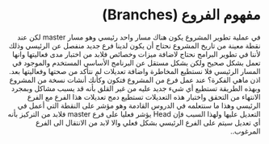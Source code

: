 # <div dir = "rtl"> مفهوم الفروع (Branches) </div>

<div dir = "rtl">
في عملية تطوير المشروع يكون هناك مسار واحد رئيسي وهو مسار master لكن عند نقطة معينة من تاريخ المشروع نحتاج أن يكون لدينا فرع جديد منفصل عن الرئيسي وذلك لأننا في تطوير البرامج نحتاج لاضافة ميزات وخصائص فلابد من اختبار مدى فعاليتها وانها تعمل بشكل صحيح ولكن بشكل مستقل عن البرنامج الأساسي المستخدم والموجود في المسار الرئيسي فلا نستطيع المخاطرة واضافة تعديلات لم نتأكد من صحتها وفعاليتها بعد.
<div dir = "rtl">
اذن ماهي الفكرة؟  عند عمل فرع من المشروع فتكون وكأنك أنشات نسخة من المشروع وبهذه الطريقة تستطيع أي شيء جديد عليه من غير القلق بأنه قد يسبب مشاكل وبمجرد الانتهاء من التحقق واختبار هذه التعديلات تستطيع دمج تعديلات هذا الفرع مع الفرع الرئيسي وهذا ما سنتعلمه في الدروس القادمة 
وهو مؤشر على النقطة التي أعمل في التعديل عليها ولهذا السبب فإن Head يؤشر فعليا على فرع master فلابد من التركيز بأنه أي تعديل سيتم على الفرع الرئيسي بشكل فعلي والا لابد من الانتقال الى الفرع المرغوب..